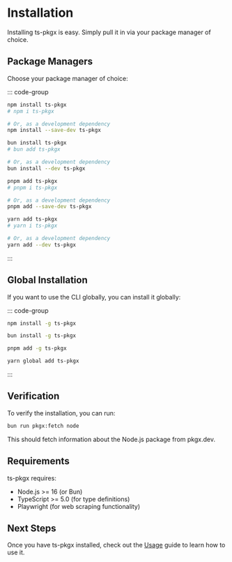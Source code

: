 # Installation

Installing ts-pkgx is easy. Simply pull it in via your package manager of choice.

## Package Managers

Choose your package manager of choice:

::: code-group

```sh [npm]
npm install ts-pkgx
# npm i ts-pkgx

# Or, as a development dependency
npm install --save-dev ts-pkgx
```

```sh [bun]
bun install ts-pkgx
# bun add ts-pkgx

# Or, as a development dependency
bun install --dev ts-pkgx
```

```sh [pnpm]
pnpm add ts-pkgx
# pnpm i ts-pkgx

# Or, as a development dependency
pnpm add --save-dev ts-pkgx
```

```sh [yarn]
yarn add ts-pkgx
# yarn i ts-pkgx

# Or, as a development dependency
yarn add --dev ts-pkgx
```

:::

## Global Installation

If you want to use the CLI globally, you can install it globally:

::: code-group

```sh [npm]
npm install -g ts-pkgx
```

```sh [bun]
bun install -g ts-pkgx
```

```sh [pnpm]
pnpm add -g ts-pkgx
```

```sh [yarn]
yarn global add ts-pkgx
```

:::

## Verification

To verify the installation, you can run:

```sh
bun run pkgx:fetch node
```

This should fetch information about the Node.js package from pkgx.dev.

## Requirements

ts-pkgx requires:

- Node.js >= 16 (or Bun)
- TypeScript >= 5.0 (for type definitions)
- Playwright (for web scraping functionality)

## Next Steps

Once you have ts-pkgx installed, check out the [Usage](./usage.md) guide to learn how to use it.
